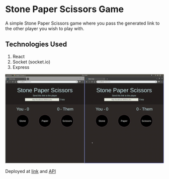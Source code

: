 # Stone Paper Scissors Game

A simple Stone Paper Scissors game where you pass the generated link to the other player you wish to play with.  

## Technologies Used  

1) React
2) Socket (socket.io)  
3) Express

![Screenshot](static/1.gif)

Deployed at [link](http://sps-game.com.s3-website-us-east-1.amazonaws.com/QT1p0) and [API](https://mysterious-beyond-36405.herokuapp.com/)

